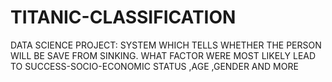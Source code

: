 # TITANIC-CLASSIFICATION
 DATA SCIENCE PROJECT: SYSTEM WHICH TELLS WHETHER THE PERSON WILL BE SAVE FROM SINKING. WHAT FACTOR WERE MOST LIKELY LEAD TO SUCCESS-SOCIO-ECONOMIC STATUS ,AGE ,GENDER AND MORE
